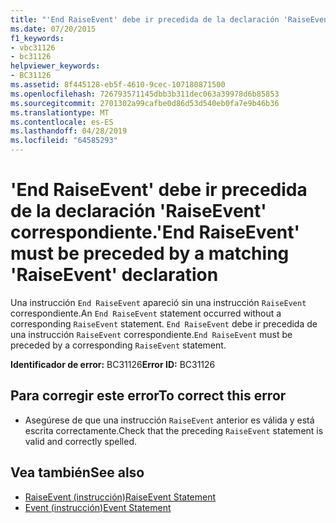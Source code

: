 ```yaml
---
title: "'End RaiseEvent' debe ir precedida de la declaración 'RaiseEvent' correspondiente."
ms.date: 07/20/2015
f1_keywords:
- vbc31126
- bc31126
helpviewer_keywords:
- BC31126
ms.assetid: 8f445128-eb5f-4610-9cec-107180871500
ms.openlocfilehash: 726793571145dbb3b311dec063a39978d6b85853
ms.sourcegitcommit: 2701302a99cafbe0d86d53d540eb0fa7e9b46b36
ms.translationtype: MT
ms.contentlocale: es-ES
ms.lasthandoff: 04/28/2019
ms.locfileid: "64585293"
---
```

# <a name="end-raiseevent-must-be-preceded-by-a-matching-raiseevent-declaration"></a><span data-ttu-id="e2b12-102">'End RaiseEvent' debe ir precedida de la declaración 'RaiseEvent' correspondiente.</span><span class="sxs-lookup"><span data-stu-id="e2b12-102">'End RaiseEvent' must be preceded by a matching 'RaiseEvent' declaration</span></span>
<span data-ttu-id="e2b12-103">Una instrucción `End RaiseEvent` apareció sin una instrucción `RaiseEvent` correspondiente.</span><span class="sxs-lookup"><span data-stu-id="e2b12-103">An `End RaiseEvent` statement occurred without a corresponding `RaiseEvent` statement.</span></span> <span data-ttu-id="e2b12-104">`End RaiseEvent` debe ir precedida de una instrucción `RaiseEvent` correspondiente.</span><span class="sxs-lookup"><span data-stu-id="e2b12-104">`End RaiseEvent` must be preceded by a corresponding `RaiseEvent` statement.</span></span>  
  
 <span data-ttu-id="e2b12-105">**Identificador de error:** BC31126</span><span class="sxs-lookup"><span data-stu-id="e2b12-105">**Error ID:** BC31126</span></span>  
  
## <a name="to-correct-this-error"></a><span data-ttu-id="e2b12-106">Para corregir este error</span><span class="sxs-lookup"><span data-stu-id="e2b12-106">To correct this error</span></span>  
  
- <span data-ttu-id="e2b12-107">Asegúrese de que una instrucción `RaiseEvent` anterior es válida y está escrita correctamente.</span><span class="sxs-lookup"><span data-stu-id="e2b12-107">Check that the preceding `RaiseEvent` statement is valid and correctly spelled.</span></span>  
  
## <a name="see-also"></a><span data-ttu-id="e2b12-108">Vea también</span><span class="sxs-lookup"><span data-stu-id="e2b12-108">See also</span></span>

- [<span data-ttu-id="e2b12-109">RaiseEvent (instrucción)</span><span class="sxs-lookup"><span data-stu-id="e2b12-109">RaiseEvent Statement</span></span>](../../visual-basic/language-reference/statements/raiseevent-statement.md)
- [<span data-ttu-id="e2b12-110">Event (instrucción)</span><span class="sxs-lookup"><span data-stu-id="e2b12-110">Event Statement</span></span>](../../visual-basic/language-reference/statements/event-statement.md)
